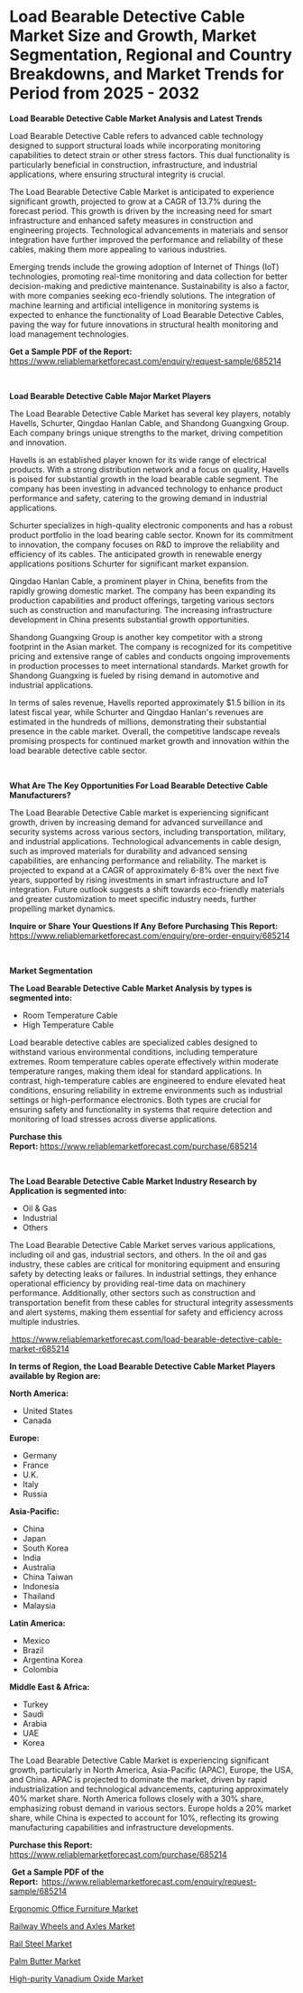 <p><h1>Load Bearable Detective Cable Market Size and Growth, Market Segmentation, Regional and Country Breakdowns, and Market Trends for Period from 2025 -  2032</h1></p><p><strong>Load Bearable Detective Cable Market Analysis and Latest Trends</strong></p>
<p><p>Load Bearable Detective Cable refers to advanced cable technology designed to support structural loads while incorporating monitoring capabilities to detect strain or other stress factors. This dual functionality is particularly beneficial in construction, infrastructure, and industrial applications, where ensuring structural integrity is crucial.</p><p>The Load Bearable Detective Cable Market is anticipated to experience significant growth, projected to grow at a CAGR of 13.7% during the forecast period. This growth is driven by the increasing need for smart infrastructure and enhanced safety measures in construction and engineering projects. Technological advancements in materials and sensor integration have further improved the performance and reliability of these cables, making them more appealing to various industries.</p><p>Emerging trends include the growing adoption of Internet of Things (IoT) technologies, promoting real-time monitoring and data collection for better decision-making and predictive maintenance. Sustainability is also a factor, with more companies seeking eco-friendly solutions. The integration of machine learning and artificial intelligence in monitoring systems is expected to enhance the functionality of Load Bearable Detective Cables, paving the way for future innovations in structural health monitoring and load management technologies.</p></p>
<p><strong>Get a Sample PDF of the Report:&nbsp;</strong> <a href="https://www.reliablemarketforecast.com/enquiry/request-sample/685214?utm_campaign=1875&utm_medium=2&utm_source=Github&utm_content=ia&utm_term=08012025&utm_id=load-bearable-detective-cable">https://www.reliablemarketforecast.com/enquiry/request-sample/685214</a></p>
<p>&nbsp;</p>
<p><strong>Load Bearable Detective Cable Major Market Players</strong></p>
<p><p>The Load Bearable Detective Cable Market has several key players, notably Havells, Schurter, Qingdao Hanlan Cable, and Shandong Guangxing Group. Each company brings unique strengths to the market, driving competition and innovation.</p><p>Havells is an established player known for its wide range of electrical products. With a strong distribution network and a focus on quality, Havells is poised for substantial growth in the load bearable cable segment. The company has been investing in advanced technology to enhance product performance and safety, catering to the growing demand in industrial applications.</p><p>Schurter specializes in high-quality electronic components and has a robust product portfolio in the load bearing cable sector. Known for its commitment to innovation, the company focuses on R&D to improve the reliability and efficiency of its cables. The anticipated growth in renewable energy applications positions Schurter for significant market expansion.</p><p>Qingdao Hanlan Cable, a prominent player in China, benefits from the rapidly growing domestic market. The company has been expanding its production capabilities and product offerings, targeting various sectors such as construction and manufacturing. The increasing infrastructure development in China presents substantial growth opportunities.</p><p>Shandong Guangxing Group is another key competitor with a strong footprint in the Asian market. The company is recognized for its competitive pricing and extensive range of cables and conducts ongoing improvements in production processes to meet international standards. Market growth for Shandong Guangxing is fueled by rising demand in automotive and industrial applications.</p><p>In terms of sales revenue, Havells reported approximately $1.5 billion in its latest fiscal year, while Schurter and Qingdao Hanlan's revenues are estimated in the hundreds of millions, demonstrating their substantial presence in the cable market. Overall, the competitive landscape reveals promising prospects for continued market growth and innovation within the load bearable detective cable sector.</p></p>
<p>&nbsp;</p>
<p><strong>What Are The Key Opportunities For Load Bearable Detective Cable Manufacturers?</strong></p>
<p><p>The Load Bearable Detective Cable market is experiencing significant growth, driven by increasing demand for advanced surveillance and security systems across various sectors, including transportation, military, and industrial applications. Technological advancements in cable design, such as improved materials for durability and advanced sensing capabilities, are enhancing performance and reliability. The market is projected to expand at a CAGR of approximately 6-8% over the next five years, supported by rising investments in smart infrastructure and IoT integration. Future outlook suggests a shift towards eco-friendly materials and greater customization to meet specific industry needs, further propelling market dynamics.</p></p>
<p><strong>Inquire or Share Your Questions If Any Before Purchasing This Report:</strong> <a href="https://www.reliablemarketforecast.com/enquiry/pre-order-enquiry/685214?utm_campaign=1875&utm_medium=2&utm_source=Github&utm_content=ia&utm_term=08012025&utm_id=load-bearable-detective-cable">https://www.reliablemarketforecast.com/enquiry/pre-order-enquiry/685214</a></p>
<p>&nbsp;</p>
<p><strong>Market Segmentation</strong></p>
<p><strong>The Load Bearable Detective Cable Market Analysis by types is segmented into:</strong></p>
<p><ul><li>Room Temperature Cable</li><li>High Temperature Cable</li></ul></p>
<p><p>Load bearable detective cables are specialized cables designed to withstand various environmental conditions, including temperature extremes. Room temperature cables operate effectively within moderate temperature ranges, making them ideal for standard applications. In contrast, high-temperature cables are engineered to endure elevated heat conditions, ensuring reliability in extreme environments such as industrial settings or high-performance electronics. Both types are crucial for ensuring safety and functionality in systems that require detection and monitoring of load stresses across diverse applications.</p></p>
<p><strong>Purchase this Report:&nbsp;</strong><a href="https://www.reliablemarketforecast.com/purchase/685214?utm_campaign=1875&utm_medium=2&utm_source=Github&utm_content=ia&utm_term=08012025&utm_id=load-bearable-detective-cable">https://www.reliablemarketforecast.com/purchase/685214</a></p>
<p>&nbsp;</p>
<p><strong>The Load Bearable Detective Cable Market Industry Research by Application is segmented into:</strong></p>
<p><ul><li>Oil & Gas</li><li>Industrial</li><li>Others</li></ul></p>
<p><p>The Load Bearable Detective Cable Market serves various applications, including oil and gas, industrial sectors, and others. In the oil and gas industry, these cables are critical for monitoring equipment and ensuring safety by detecting leaks or failures. In industrial settings, they enhance operational efficiency by providing real-time data on machinery performance. Additionally, other sectors such as construction and transportation benefit from these cables for structural integrity assessments and alert systems, making them essential for safety and efficiency across multiple industries.</p></p>
<p><a href="https://www.reliablemarketforecast.com/load-bearable-detective-cable-market-r685214?utm_campaign=1875&utm_medium=2&utm_source=Github&utm_content=ia&utm_term=08012025&utm_id=load-bearable-detective-cable">&nbsp;https://www.reliablemarketforecast.com/load-bearable-detective-cable-market-r685214</a></p>
<p><strong>In terms of Region, the Load Bearable Detective Cable Market Players available by Region are:</strong></p>
<p>
    <p> <strong> North America: </strong>
        <ul>
            <li>United States</li>
            <li>Canada</li>
        </ul>
        </p> 
    <p> <strong> Europe: </strong>
        <ul>
            <li>Germany</li>
            <li>France</li>
            <li>U.K.</li>
            <li>Italy</li>
            <li>Russia</li>
        </ul>
        </p> 
    <p> <strong> Asia-Pacific: </strong>
        <ul>
            <li>China</li>
            <li>Japan</li>
            <li>South Korea</li>
            <li>India</li>
            <li>Australia</li>
            <li>China Taiwan</li>
            <li>Indonesia</li>
            <li>Thailand</li>
            <li>Malaysia</li>
        </ul>
        </p> 
    <p> <strong> Latin America: </strong>
        <ul>
            <li>Mexico</li>
            <li>Brazil</li>
            <li>Argentina Korea</li>
            <li>Colombia</li>
        </ul>
        </p> 
    <p> <strong> Middle East & Africa: </strong>
        <ul>
            <li>Turkey</li>
            <li>Saudi</li>
            <li>Arabia</li>
            <li>UAE</li>
            <li>Korea</li>
        </ul>
    </p>
    </p>
<p><p>The Load Bearable Detective Cable Market is experiencing significant growth, particularly in North America, Asia-Pacific (APAC), Europe, the USA, and China. APAC is projected to dominate the market, driven by rapid industrialization and technological advancements, capturing approximately 40% market share. North America follows closely with a 30% share, emphasizing robust demand in various sectors. Europe holds a 20% market share, while China is expected to account for 10%, reflecting its growing manufacturing capabilities and infrastructure developments.</p></p>
<p><strong>Purchase this Report: </strong><a href="https://www.reliablemarketforecast.com/purchase/685214?utm_campaign=1875&utm_medium=2&utm_source=Github&utm_content=ia&utm_term=08012025&utm_id=load-bearable-detective-cable">https://www.reliablemarketforecast.com/purchase/685214</a></p>
<p>&nbsp;<strong>Get a Sample PDF of the Report:&nbsp;&nbsp;</strong><a href="https://www.reliablemarketforecast.com/enquiry/request-sample/685214?utm_campaign=1875&utm_medium=2&utm_source=Github&utm_content=ia&utm_term=08012025&utm_id=load-bearable-detective-cable">https://www.reliablemarketforecast.com/enquiry/request-sample/685214</a></p>
<p><strong></strong></p>
<p><p><a href="https://www.linkedin.com/pulse/ergonomic-office-furniture-market-trends-focusing-insight-forecast-analysis-9pwvf?utm_campaign=1875&utm_medium=2&utm_source=Github&utm_content=ia&utm_term=08012025&utm_id=load-bearable-detective-cable">Ergonomic Office Furniture Market</a></p><p><a href="https://www.linkedin.com/pulse/competitive-landscape-analysis-railway-wheels-axles-market-highlighting-i120f?utm_campaign=1875&utm_medium=2&utm_source=Github&utm_content=ia&utm_term=08012025&utm_id=load-bearable-detective-cable">Railway Wheels and Axles Market</a></p><p><a href="https://www.linkedin.com/pulse/rail-steel-market-outlook-forecast-from-2025-2032-firmazon-vmy3e?utm_campaign=1875&utm_medium=2&utm_source=Github&utm_content=ia&utm_term=08012025&utm_id=load-bearable-detective-cable">Rail Steel Market</a></p><p><a href="https://www.linkedin.com/pulse/comprehensive-palm-butter-market-report-segmentation-type-application-smcjc?utm_campaign=1875&utm_medium=2&utm_source=Github&utm_content=ia&utm_term=08012025&utm_id=load-bearable-detective-cable">Palm Butter Market</a></p><p><a href="https://www.linkedin.com/pulse/projected-growth-high-purity-vanadium-oxide-market-anticipating-360we?utm_campaign=1875&utm_medium=2&utm_source=Github&utm_content=ia&utm_term=08012025&utm_id=load-bearable-detective-cable">High-purity Vanadium Oxide Market</a></p></p>